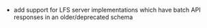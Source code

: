 - add support for LFS server implementations which have batch API responses in an older/deprecated schema
